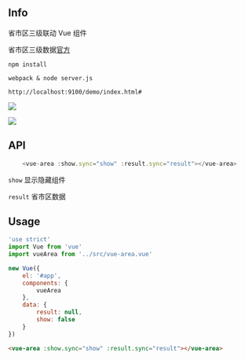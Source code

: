 ## Info

省市区三级联动 Vue 组件

省市区三级数据[官方](http://www.stats.gov.cn/tjsj/tjbz/xzqhdm/201504/t20150415_712722.html)

```
npm install 

webpack & node server.js

http://localhost:9100/demo/index.html#

```

![](http://img.haimi.com/FloL1GJll7WxWL4TDUODtGbgKFwt)

![](http://img.haimi.com/Fi-QZ9-Ju82GEeixftrONft61AK-)


## API

```js
    <vue-area :show.sync="show" :result.sync="result"></vue-area>
```

```show``` 显示隐藏组件

```result```  省市区数据

## Usage

```js
'use strict'
import Vue from 'vue'
import vueArea from '../src/vue-area.vue'

new Vue({
	el: '#app',
	components: {
		vueArea
	},
	data: {
		result: null,
		show: false
	}
})
```

```html
<vue-area :show.sync="show" :result.sync="result"></vue-area>
```